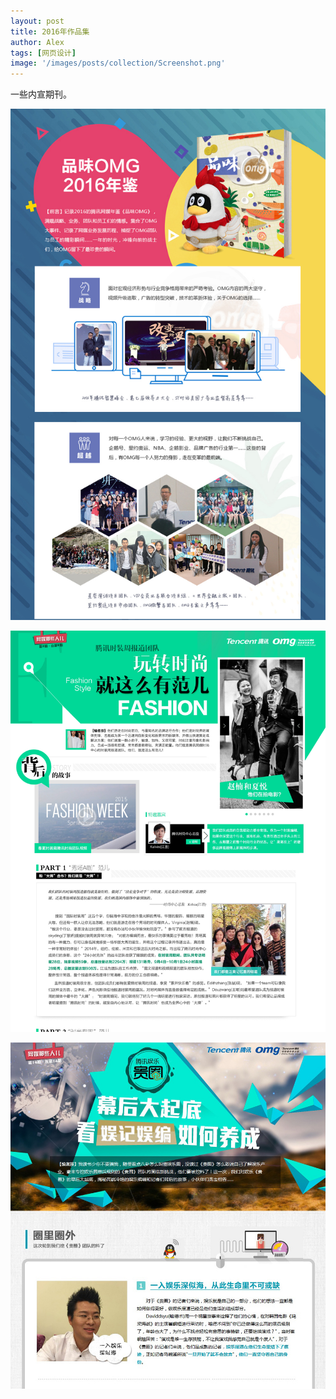 ```yaml
---
layout: post
title: 2016年作品集
author: Alex
tags: [网页设计]
image: '/images/posts/collection/Screenshot.png'
---
```


一些内宣期刊。

![](/images/posts/collection/1.jpg)

![](/images/posts/collection/2.jpg)

![](/images/posts/collection/3.jpg)
